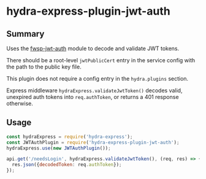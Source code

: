 # hydra-express-plugin-jwt-auth

## Summary

Uses the [fwsp-jwt-auth](http://github.com/flywheelsports/fwsp-jwt-auth) module to decode and validate JWT tokens.

There should be a root-level `jwtPublicCert` entry in the service config with the path to the public key file.

This plugin does not require a config entry in the `hydra.plugins` section.

Express middleware `hydraExpress.validateJwtToken()` decodes valid, unexpired auth tokens into `req.authToken`, or returns a 401 response otherwise.

## Usage

```javascript
const hydraExpress = require('hydra-express');
const JWTAuthPlugin = require('hydra-express-plugin-jwt-auth');
hydraExpress.use(new JWTAuthPlugin());

api.get('/needsLogin', hydraExpress.validateJwtToken(), (req, res) => {
  res.json({decodedToken: req.authToken});
});
```
